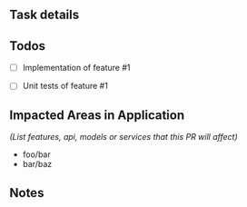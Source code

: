 ## Task details


## Todos
- [ ] Implementation of feature #1
- [ ] Unit tests of feature #1


## Impacted Areas in Application
*(List features, api, models or services that this PR will affect)*

- foo/bar
- bar/baz

## Notes


